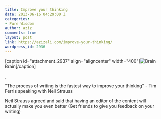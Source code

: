 ```yaml
---
title: Improve your thinking
date: 2013-06-16 04:29:00 Z
categories:
- Pure Wisdom
author: aziz
comments: true
layout: post
link: https://azizali.com/improve-your-thinking/
wordpress_id: 2936
---
```


[caption id="attachment_2937" align="aligncenter" width="400"]![Brain](https://azizali.com/wp-content/uploads/2013/06/brain-11.jpg) Brain[/caption]

[ ](http://static.ddmcdn.com/gif/brain-1.jpg)

"The process of writing is the fastest way to improve your thinking" - Tim Ferris speaking with Neil Strauss

Neil Strauss agreed and said that having an editor of the content will actually make you even better (Get friends to give you feedback on your writing)
